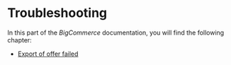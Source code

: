 # Troubleshooting

In this part of the *BigCommerce* documentation, you will find the following chapter:

- [Export of offer failed](./01_UploadOfProductFailed.md)